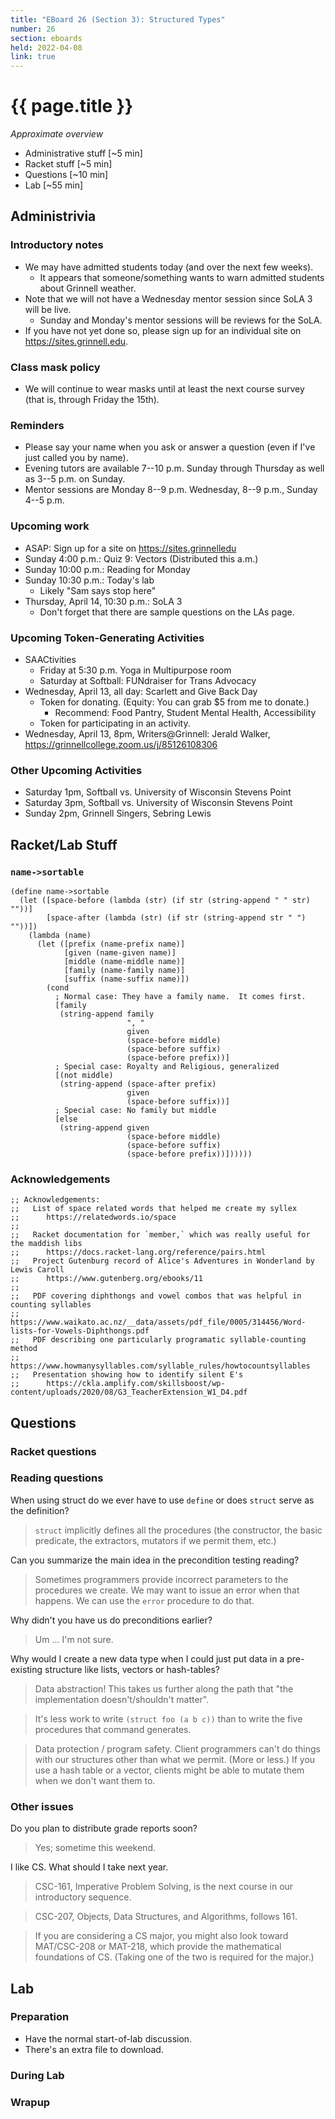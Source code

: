```yaml
---
title: "EBoard 26 (Section 3): Structured Types"
number: 26
section: eboards
held: 2022-04-08
link: true
---
```

# {{ page.title }}

_Approximate overview_

* Administrative stuff [~5 min]
* Racket stuff [~5 min]
* Questions [~10 min]
* Lab [~55 min]

Administrivia
-------------

### Introductory notes

* We may have admitted students today (and over the next few weeks).
    * It appears that someone/something wants to warn admitted students
      about Grinnell weather.
* Note that we will not have a Wednesday mentor session since SoLA 3
  will be live.
    * Sunday and Monday's mentor sessions will be reviews for the SoLA.
* If you have not yet done so, please sign up for an individual site
  on <https://sites.grinnell.edu>.

### Class mask policy

* We will continue to wear masks until at least the next course survey
  (that is, through Friday the 15th).

### Reminders

* Please say your name when you ask or answer a question (even if I've
  just called you by name).
* Evening tutors are available 7--10 p.m. Sunday through Thursday as
  well as 3--5 p.m. on Sunday.
* Mentor sessions are Monday 8--9 p.m.  Wednesday, 8--9 p.m., Sunday 4--5 p.m.

### Upcoming work

* ASAP: Sign up for a site on <https://sites.grinnelledu>
* Sunday 4:00 p.m.: Quiz 9: Vectors (Distributed this a.m.)
* Sunday 10:00 p.m.: Reading for Monday 
* Sunday 10:30 p.m.: Today's lab
    * Likely "Sam says stop here"
* Thursday, April 14, 10:30 p.m.: SoLA 3
    * Don't forget that there are sample questions on the LAs page.

### Upcoming Token-Generating Activities

* SAACtivities
    * Friday at 5:30 p.m. Yoga in Multipurpose room
    * Saturday at Softball: FUNdraiser for Trans Advocacy 
* Wednesday, April 13, all day: Scarlett and Give Back Day
    * Token for donating.  (Equity: You can grab $5 from me to donate.)
        * Recommend: Food Pantry, Student Mental Health, Accessibility
    * Token for participating in an activity.
* Wednesday, April 13, 8pm, Writers@Grinnell: Jerald Walker, 
  <https://grinnellcollege.zoom.us/j/85126108306>

### Other Upcoming Activities

* Saturday 1pm, Softball vs. University of Wisconsin Stevens Point
* Saturday 3pm, Softball vs. University of Wisconsin Stevens Point
* Sunday 2pm, Grinnell Singers, Sebring Lewis

Racket/Lab Stuff
----------------

### `name->sortable`

```
(define name->sortable
  (let ([space-before (lambda (str) (if str (string-append " " str) ""))]
        [space-after (lambda (str) (if str (string-append str " ") ""))])
    (lambda (name)
      (let ([prefix (name-prefix name)]
            [given (name-given name)]
            [middle (name-middle name)]
            [family (name-family name)]
            [suffix (name-suffix name)])
        (cond 
          ; Normal case: They have a family name.  It comes first.
          [family
           (string-append family
                          ", "
                          given
                          (space-before middle)
                          (space-before suffix)
                          (space-before prefix))]
          ; Special case: Royalty and Religious, generalized
          [(not middle)
           (string-append (space-after prefix)
                          given
                          (space-before suffix))]
          ; Special case: No family but middle
          [else
           (string-append given
                          (space-before middle)
                          (space-before suffix)
                          (space-before prefix))])))))
```

### Acknowledgements

```
;; Acknowledgements:
;;   List of space related words that helped me create my syllex
;;      https://relatedwords.io/space
;;
;;   Racket documentation for `member,` which was really useful for the maddish libs
;;      https://docs.racket-lang.org/reference/pairs.html
;;   Project Gutenburg record of Alice's Adventures in Wonderland by Lewis Caroll
;;      https://www.gutenberg.org/ebooks/11
;;
;;   PDF covering diphthongs and vowel combos that was helpful in counting syllables
;;      https://www.waikato.ac.nz/__data/assets/pdf_file/0005/314456/Word-lists-for-Vowels-Diphthongs.pdf
;;   PDF describing one particularly programatic syllable-counting method
;;      https://www.howmanysyllables.com/syllable_rules/howtocountsyllables
;;   Presentation showing how to identify silent E's
;;      https://ckla.amplify.com/skillsboost/wp-content/uploads/2020/08/G3_TeacherExtension_W1_D4.pdf
```

Questions
---------

### Racket questions

### Reading questions

When using struct do we ever have to use `define` or does `struct` 
serve as the definition?

> `struct` implicitly defines all the procedures (the constructor,
  the basic predicate, the extractors, mutators if we permit them,
  etc.)

Can you summarize the main idea in the precondition testing reading?

> Sometimes programmers provide incorrect parameters to the procedures
  we create.  We may want to issue an error when that happens.  We can
  use the `error` procedure to do that.

Why didn't you have us do preconditions earlier?

> Um ... I'm not sure.

Why would I create a new data type when I could just put data in a
pre-existing structure like lists, vectors or hash-tables?

> Data abstraction!  This takes us further along the path that "the 
  implementation doesn't/shouldn't matter".

> It's less work to write `(struct foo (a b c))` than to write the 
  five procedures that command generates.

> Data protection / program safety.  Client programmers can't do
  things with our structures other than what we permit.  (More or
  less.) If you use a hash table or a vector, clients might be able
  to mutate them when we don't want them to.

### Other issues

Do you plan to distribute grade reports soon?

> Yes; sometime this weekend.

I like CS.  What should I take next year.

> CSC-161, Imperative Problem Solving, is the next course in our 
  introductory sequence.

> CSC-207, Objects, Data Structures, and Algorithms, follows 161.

> If you are considering a CS major, you might also look toward 
  MAT/CSC-208 or MAT-218, which provide the mathematical foundations 
  of CS.  (Taking one of the two is required for the major.)

Lab
---

### Preparation

* Have the normal start-of-lab discussion.
* There's an extra file to download.

### During Lab

### Wrapup


